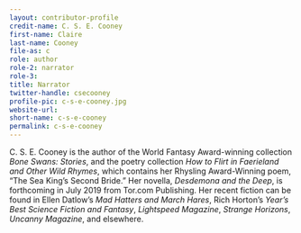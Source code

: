 ```yaml
---
layout: contributor-profile
credit-name: C. S. E. Cooney
first-name: Claire
last-name: Cooney
file-as: c
role: author
role-2: narrator
role-3:
title: Narrator
twitter-handle: csecooney
profile-pic: c-s-e-cooney.jpg
website-url:
short-name: c-s-e-cooney
permalink: c-s-e-cooney
---
```


C. S. E. Cooney is the author of the World Fantasy Award-winning collection _Bone Swans: Stories_, and the poetry collection _How to Flirt in Faerieland and Other Wild Rhymes_, which contains her Rhysling Award-Winning poem, “The Sea King’s Second Bride.” Her novella, _Desdemona and the Deep_, is forthcoming in July 2019 from Tor.com Publishing. Her recent fiction can be found in Ellen Datlow’s _Mad Hatters and March Hares_, Rich Horton’s _Year’s Best Science Fiction and Fantasy_, _Lightspeed Magazine_, _Strange Horizons_, _Uncanny Magazine_, and elsewhere.

